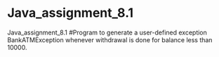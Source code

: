 # Java_assignment_8.1
Java_assignment_8.1
#Program to generate a user-defined exception BankATMException whenever withdrawal is done for balance less than 10000.
